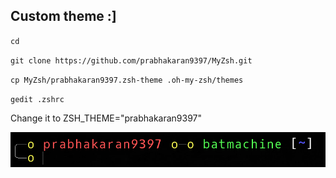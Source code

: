 ## Custom theme :]
`cd`

`git clone https://github.com/prabhakaran9397/MyZsh.git`

`cp MyZsh/prabhakaran9397.zsh-theme .oh-my-zsh/themes`
 
`gedit .zshrc`
 
<p>Change it to ZSH_THEME="prabhakaran9397"</p>

![Screenshot](MyZsh.png "Screenshot 1")